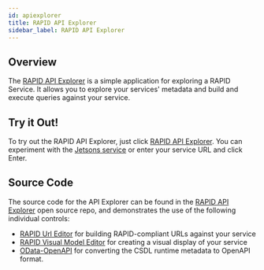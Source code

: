```yaml
---
id: apiexplorer
title: RAPID API Explorer
sidebar_label: RAPID API Explorer
---
```


## Overview

The [RAPID API Explorer](https://rapid.rocks/api-explorer) is a simple application for exploring a RAPID Service.
It allows you to explore your services' metadata and build and execute queries against your service.

## Try it Out!

To try out the RAPID API Explorer, just click [RAPID API Explorer](https://rapid.rocks/api-explorer).
You can experiment with the [Jetsons service](../samples/jetsons-sample-service.md) or enter your service URL and click Enter.

## Source Code

The source code for the API Explorer can be found in the [RAPID API Explorer](https://github.com/oasis-open/odata-rapid/tree/main/tools/odata-explorer) open source repo, and demonstrates the use of the following individual controls:

- [RAPID Url Editor](https://github.com/oasis-open/odata-rapid/tree/main/tools/urlEditor) for building RAPID-compliant URLs against your service
- [RAPID Visual Model Editor](https://github.com/oasis-open/odata-rapid/tree/main/tools/visualModelEditor) for creating a visual display of your service
- [OData-OpenAPI](https://github.com/oasis-tcs/odata-openapi) for converting the CSDL runtime metadata to OpenAPI format.

